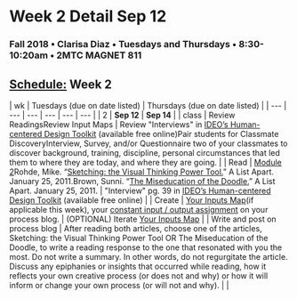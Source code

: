 # Week 2 Detail Sep 12

### Fall 2018 • Clarisa Diaz • Tuesdays and Thursdays • 8:30-10:20am • 2MTC MAGNET 811

## [Schedule:](./) Week 2

| wk | Tuesdays \(due on date listed\) | Thursdays \(due on date listed\) |
| --- | --- | --- | --- | --- | --- |
| 2 | **Sep 12** | **Sep 14** |
| class | Review ReadingsReview Input Maps | Review "Interviews" in [IDEO’s Human-centered Design Toolkit](http://www.designkit.org/resources/1) \(available free online\)Pair students for Classmate DiscoveryInterview, Survey, and/or Questionnaire two of your classmates to discover background, training, discipline, personal circumstances that led them to where they are today, and where they are going. |
| Read | [Module 2](http://teaching.polishedsolid.com/ip/mod2/content/index.html)Rohde, Mike. “[Sketching: the Visual Thinking Power Tool.](http://www.alistapart.com/articles/sketching-the-visual-thinking-power-tool/)” A List Apart. January 25, 2011.Brown, Sunni. “[The Miseducation of the Doodle.](http://www.alistapart.com/articles/the-miseducation-of-the-doodle/)” A List Apart. January 25, 2011. | "Interview" pg. 39 in [IDEO’s Human-centered Design Toolkit](http://www.designkit.org/resources/1) \(available free online\) |
| Create | [Your Inputs Map](../assignments/inputs-map.md)\(if applicable this week\), your [constant input / output assignment](week-2-detail-sep-11.md) on your process blog. | \(OPTIONAL\) Iterate [Your Inputs Map](../assignments/inputs-map.md) |
| Write and post on process blog | After reading both articles, choose one of the articles, Sketching: the Visual Thinking Power Tool OR The Miseducation of the Doodle, to write a reading response to the one that resonated with you the most. Do not write a summary. In other words, do not regurgitate the article. Discuss any epiphanies or insights that occurred while reading, how it reflects your own creative process \(or does not and why\) or how it will inform or change your own process \(or will not and why\). |  |

